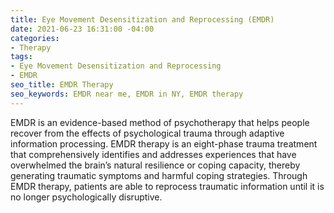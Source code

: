 ```yaml
---
title: Eye Movement Desensitization and Reprocessing (EMDR)
date: 2021-06-23 16:31:00 -04:00
categories:
- Therapy
tags:
- Eye Movement Desensitization and Reprocessing
- EMDR
seo_title: EMDR Therapy
seo_keywords: EMDR near me, EMDR in NY, EMDR therapy
---
```


EMDR is an evidence-based method of psychotherapy that helps people recover from the effects of psychological trauma through adaptive information processing. EMDR therapy is an eight-phase trauma treatment that comprehensively identifies and addresses experiences that have overwhelmed the brain’s natural resilience or coping capacity, thereby generating traumatic symptoms and harmful coping strategies. Through EMDR therapy, patients are able to reprocess traumatic information until it is no longer psychologically disruptive.